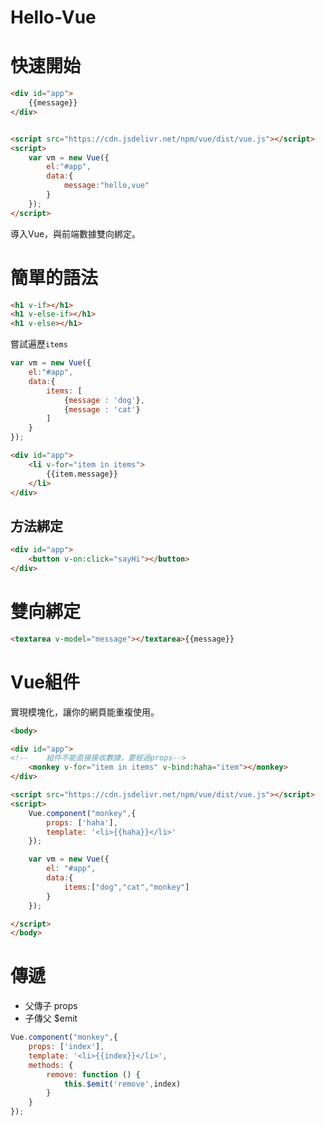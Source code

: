 # Hello-Vue

# 快速開始

```html
<div id="app">
    {{message}}
</div>


<script src="https://cdn.jsdelivr.net/npm/vue/dist/vue.js"></script>
<script>
    var vm = new Vue({
        el:"#app",
        data:{
            message:"hello,vue"
        }
    });
</script>
```

導入Vue，與前端數據雙向綁定。

# 簡單的語法

```html
<h1 v-if></h1>
<h1 v-else-if></h1>
<h1 v-else></h1>
```

嘗試遍歷`items`

```javascript
var vm = new Vue({
    el:"#app",
    data:{
        items: [
            {message : 'dog'},
            {message : 'cat'}
        ]
    }
});
```

```html
<div id="app">
    <li v-for="item in items">
        {{item.message}}
    </li>
</div>
```

## 方法綁定

```html
<div id="app">
	<button v-on:click="sayHi"></button>
</div>
```

# 雙向綁定

```html
<textarea v-model="message"></textarea>{{message}}
```

# Vue組件

實現模塊化，讓你的網頁能重複使用。

```html
<body>

<div id="app">
<!--    組件不能直接接收數據，要經過props-->
    <monkey v-for="item in items" v-bind:haha="item"></monkey>
</div>

<script src="https://cdn.jsdelivr.net/npm/vue/dist/vue.js"></script>
<script>
    Vue.component("monkey",{
        props: ['haha'],
        template: '<li>{{haha}}</li>'
    });

    var vm = new Vue({
        el: "#app",
        data:{
            items:["dog","cat","monkey"]
        }
    });

</script>
</body>
```

# 傳遞

- 父傳子 props
- 子傳父 $emit

```javascript
Vue.component("monkey",{
    props: ['index'],
    template: '<li>{{index}}</li>',
    methods: {
        remove: function () {
            this.$emit('remove',index)
        }
    }
});
```


